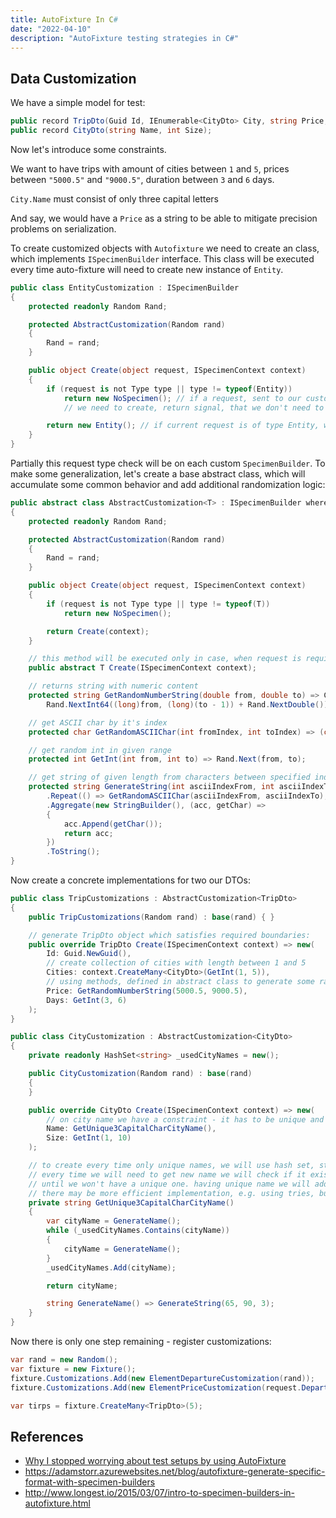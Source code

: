 ```yaml
---
title: AutoFixture In C#
date: "2022-04-10"
description: "AutoFixture testing strategies in C#"
---
```


## Data Customization

We have a simple model for test:

```csharp
public record TripDto(Guid Id, IEnumerable<CityDto> City, string Price, int Days) { }
public record CityDto(string Name, int Size);
```

Now let's introduce some constraints.

We want to have trips with amount of cities between `1` and `5`, prices between `"5000.5"` and `"9000.5"`,
duration between `3` and `6` days.

`City.Name` must consist of only three capital letters

And say, we would have a `Price` as a string to be able to mitigate precision problems on serialization.

To create customized objects with `Autofixture` we need to create an class, which implements
`ISpecimenBuilder` interface. This class will be executed every time auto-fixture will
need to create new instance of `Entity`. 

```csharp
public class EntityCustomization : ISpecimenBuilder
{
    protected readonly Random Rand;

    protected AbstractCustomization(Random rand)
    {
        Rand = rand;
    }

    public object Create(object request, ISpecimenContext context)
    {
        if (request is not Type type || type != typeof(Entity))
            return new NoSpecimen(); // if a request, sent to our customization is not of type
            // we need to create, return signal, that we don't need to customize on it

        return new Entity(); // if current request is of type Entity, we can return customized instance of it
    }
}
```

Partially this request type check will be on each custom `SpecimenBuilder`. To make some 
generalization, let's create a base abstract class, which will accumulate some common behavior
and add additional randomization logic:

```csharp
public abstract class AbstractCustomization<T> : ISpecimenBuilder where T : notnull
{
    protected readonly Random Rand;

    protected AbstractCustomization(Random rand)
    {
        Rand = rand;
    }

    public object Create(object request, ISpecimenContext context)
    {
        if (request is not Type type || type != typeof(T))
            return new NoSpecimen();

        return Create(context);
    }

    // this method will be executed only in case, when request is required type
    public abstract T Create(ISpecimenContext context);

    // returns string with numeric content
    protected string GetRandomNumberString(double from, double to) => Convert.ToString(
        Rand.NextInt64((long)from, (long)(to - 1)) + Rand.NextDouble());

    // get ASCII char by it's index
    protected char GetRandomASCIIChar(int fromIndex, int toIndex) => (char)Rand.Next(fromIndex, toIndex);

    // get random int in given range
    protected int GetInt(int from, int to) => Rand.Next(from, to);

    // get string of given length from characters between specified indexes
    protected string GenerateString(int asciiIndexFrom, int asciiIndexTo, int length) => Enumerable
        .Repeat(() => GetRandomASCIIChar(asciiIndexFrom, asciiIndexTo), length)
        .Aggregate(new StringBuilder(), (acc, getChar) =>
        {
            acc.Append(getChar());
            return acc;
        })
        .ToString();
}
```

Now create a concrete implementations for two our DTOs:

```csharp
public class TripCustomizations : AbstractCustomization<TripDto>
{
    public TripCustomizations(Random rand) : base(rand) { }

    // generate TripDto object which satisfies required boundaries:
    public override TripDto Create(ISpecimenContext context) => new(
        Id: Guid.NewGuid(),
        // create collection of cities with length between 1 and 5
        Cities: context.CreateMany<CityDto>(GetInt(1, 5)),
        // using methods, defined in abstract class to generate some randomized values
        Price: GetRandomNumberString(5000.5, 9000.5),
        Days: GetInt(3, 6)
    );
}

public class CityCustomization : AbstractCustomization<CityDto>
{
    private readonly HashSet<string> _usedCityNames = new();

    public CityCustomization(Random rand) : base(rand)
    {
    }

    public override CityDto Create(ISpecimenContext context) => new(
        // on city name we have a constraint - it has to be unique and consist of 3 capital latin letters.
        Name: GetUnique3CapitalCharCityName(),
        Size: GetInt(1, 10)
    );

    // to create every time only unique names, we will use hash set, stored as object's private member
    // every time we will need to get new name we will check if it exists in this cash and generate new
    // until we won't have a unique one. having unique name we will add it to cash and then return.
    // there may be more efficient implementation, e.g. using tries, but it is enough for now =)
    private string GetUnique3CapitalCharCityName()
    {
        var cityName = GenerateName();
        while (_usedCityNames.Contains(cityName))
        {
            cityName = GenerateName();
        }
        _usedCityNames.Add(cityName);

        return cityName;

        string GenerateName() => GenerateString(65, 90, 3);
    }
}
```

Now there is only one step remaining - register customizations:

```csharp
var rand = new Random();
var fixture = new Fixture();
fixture.Customizations.Add(new ElementDepartureCustomization(rand));
fixture.Customizations.Add(new ElementPriceCustomization(request.DeparturesAmount, rand));

var tirps = fixture.CreateMany<TripDto>(5);
```


## References

- [Why I stopped worrying about test setups by using AutoFixture](https://timdeschryver.dev/blog/why-i-stopped-worrying-about-test-setups-by-using-autofixture#composite-customizations)
- https://adamstorr.azurewebsites.net/blog/autofixture-generate-specific-format-with-specimen-builders
- http://www.longest.io/2015/03/07/intro-to-specimen-builders-in-autofixture.html